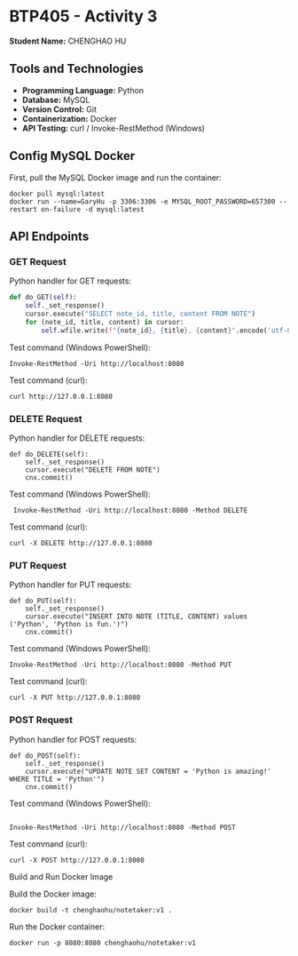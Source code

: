# BTP405 - Activity 3
**Student Name:** CHENGHAO HU

## Tools and Technologies
- **Programming Language:** Python
- **Database:** MySQL
- **Version Control:** Git
- **Containerization:** Docker
- **API Testing:** curl / Invoke-RestMethod (Windows)

## Config MySQL Docker
First, pull the MySQL Docker image and run the container:
```
docker pull mysql:latest
docker run --name=GaryHu -p 3306:3306 -e MYSQL_ROOT_PASSWORD=657300 --restart on-failure -d mysql:latest

```


## API Endpoints

### GET Request
Python handler for GET requests:
```python
def do_GET(self):
    self._set_response()
    cursor.execute("SELECT note_id, title, content FROM NOTE")
    for (note_id, title, content) in cursor:
        self.wfile.write(f"{note_id}, {title}, {content}".encode('utf-8'))
```
Test command (Windows PowerShell):
```
Invoke-RestMethod -Uri http://localhost:8080
```
Test command (curl):
```
curl http://127.0.0.1:8080
```
### DELETE Request
Python handler for DELETE requests:
```
def do_DELETE(self):
    self._set_response()
    cursor.execute("DELETE FROM NOTE")
    cnx.commit()
```
Test command (Windows PowerShell):
```
 Invoke-RestMethod -Uri http://localhost:8080 -Method DELETE
```
Test command (curl):
```
curl -X DELETE http://127.0.0.1:8080
```
### PUT Request
Python handler for PUT requests:
```
def do_PUT(self):
    self._set_response()
    cursor.execute("INSERT INTO NOTE (TITLE, CONTENT) values ('Python', 'Python is fun.')")
    cnx.commit()
```
Test command (Windows PowerShell):
```
Invoke-RestMethod -Uri http://localhost:8080 -Method PUT
```
Test command (curl):
```
curl -X PUT http://127.0.0.1:8080
```
### POST Request

Python handler for POST requests:

```
def do_POST(self):
    self._set_response()
    cursor.execute("UPDATE NOTE SET CONTENT = 'Python is amazing!' WHERE TITLE = 'Python'")
    cnx.commit()
```
Test command (Windows PowerShell):
```

Invoke-RestMethod -Uri http://localhost:8080 -Method POST
```
Test command (curl):

```
curl -X POST http://127.0.0.1:8080
```
Build and Run Docker Image

Build the Docker image:

```
docker build -t chenghaohu/notetaker:v1 .
```
Run the Docker container:

```
docker run -p 8080:8080 chenghaohu/notetaker:v1

